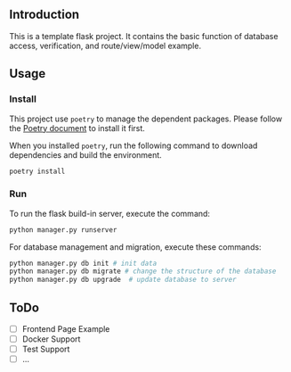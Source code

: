 ## Introduction
This is a template flask project. It contains the basic function of database access, verification, and route/view/model example.

## Usage
### Install
This project use `poetry` to manage the dependent packages. Please follow the [Poetry document](https://python-poetry.org/docs/#installation) to install it first.

When you installed `poetry`, run the following command to download dependencies and build the environment.
```bash
poetry install
```

### Run
To run the flask build-in server, execute the command:
```bash
python manager.py runserver
```

For database management and migration, execute these commands:
```bash
python manager.py db init # init data
python manager.py db migrate # change the structure of the database
python manager.py db upgrade  # update database to server
```

## ToDo
- [ ] Frontend Page Example
- [ ] Docker Support
- [ ] Test Support
- [ ] ...